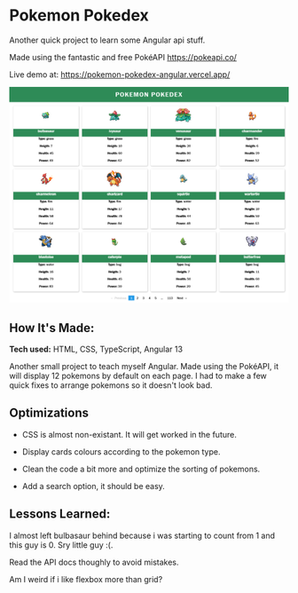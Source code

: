 # Pokemon Pokedex

Another quick project to learn some Angular api stuff.

Made using the fantastic and free PokéAPI https://pokeapi.co/

Live demo at: https://pokemon-pokedex-angular.vercel.app/

![Image text](screenshot.png) 

## How It's Made:

**Tech used:** HTML, CSS, TypeScript, Angular 13

Another small project to teach myself Angular.
Made using the PokéAPI, it will display 12 pokemons by default on each page.
I had to make a few quick fixes to arrange pokemons so it doesn't look bad.

## Optimizations

- CSS is almost non-existant. It will get worked in the future.

- Display cards colours according to the pokemon type.

- Clean the code a bit more and optimize the sorting of pokemons.

- Add a search option, it should be easy.



## Lessons Learned:

I almost left bulbasaur behind because i was starting to count from 1 and this guy is 0. Sry little guy :(.

Read the API docs thoughly to avoid mistakes.

Am I weird if i like flexbox more than grid?